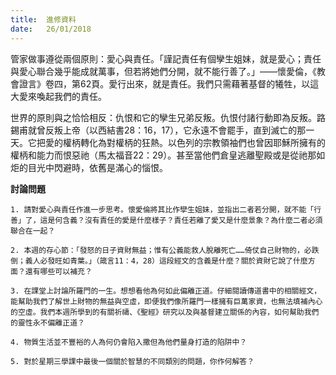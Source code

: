 ```yaml
---
title:  進修資料
date:   26/01/2018
---
```


管家做事遵從兩個原則：愛心與責任。「謹記責任有個孿生姐妹，就是愛心；責任與愛心聯合幾乎能成就萬事，但若將她們分開，就不能行善了。」——懷愛倫，《教會證言》卷四，第62頁。愛行出來，就是責任。我們只需藉著基督的犧牲，以這大愛來喚起我們的責任。

世界的原則與之恰恰相反：仇恨和它的孿生兄弟反叛。仇恨付諸行動即為反叛。路錫甫就曾反叛上帝（以西結書28：16，17），它永遠不會罷手，直到滅亡的那一天。它把愛的權柄轉化為對權柄的狂熱。以色列的宗教領袖們也曾因耶穌所擁有的權柄和能力而恨惡祂（馬太福音22：29）。甚至當他們倉皇逃離聖殿或是從祂那如炬的目光中閃避時，依舊是滿心的惱恨。

**討論問題**

`1. 請對愛心與責任作進一步思考。懷愛倫將其比作孿生姐妹，並指出二者若分開，就不能「行善」了，這是何含義？沒有責任的愛是什麼樣子？責任若離了愛又是什麼景象？為什麼二者必須聯合在一起？`

`2. 本週的存心節：「發怒的日子資財無益；惟有公義能救人脫離死亡……倚仗自己財物的，必跌倒；義人必發旺如青葉。」（箴言11：4，28）這段經文的含義是什麼？關於資財它說了什麼方面？還有哪些可以補充？`

`3. 在課堂上討論所羅門的一生。想想看他為何如此偏離正道。仔細閱讀傳道書中的相關經文，能幫助我們了解世上財物的無益與空虛，即便我們像所羅門一樣擁有巨萬家資，也無法填補內心的空虛。我們本週所學到的有關祈禱、《聖經》研究以及與基督建立關係的內容，如何幫助我們的靈性永不偏離正道？`

`4. 物質生活並不豐裕的人為何仍會陷入撒但為他們量身打造的陷阱中？`

`5. 對於星期三學課中最後一個關於智慧的不同類別的問題，你作何解答？`